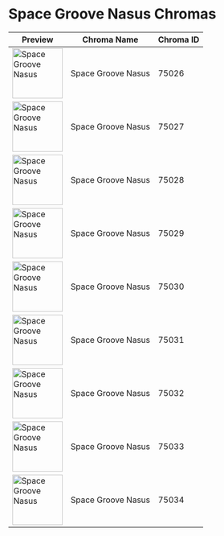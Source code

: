 # Space Groove Nasus Chromas

| Preview | Chroma Name | Chroma ID |
|---|---|---|
| <img src='https://raw.communitydragon.org/latest/plugins/rcp-be-lol-game-data/global/default/v1/champion-chroma-images/75/75026.png' alt='Space Groove Nasus' width='100'> | Space Groove Nasus | 75026 |
| <img src='https://raw.communitydragon.org/latest/plugins/rcp-be-lol-game-data/global/default/v1/champion-chroma-images/75/75027.png' alt='Space Groove Nasus' width='100'> | Space Groove Nasus | 75027 |
| <img src='https://raw.communitydragon.org/latest/plugins/rcp-be-lol-game-data/global/default/v1/champion-chroma-images/75/75028.png' alt='Space Groove Nasus' width='100'> | Space Groove Nasus | 75028 |
| <img src='https://raw.communitydragon.org/latest/plugins/rcp-be-lol-game-data/global/default/v1/champion-chroma-images/75/75029.png' alt='Space Groove Nasus' width='100'> | Space Groove Nasus | 75029 |
| <img src='https://raw.communitydragon.org/latest/plugins/rcp-be-lol-game-data/global/default/v1/champion-chroma-images/75/75030.png' alt='Space Groove Nasus' width='100'> | Space Groove Nasus | 75030 |
| <img src='https://raw.communitydragon.org/latest/plugins/rcp-be-lol-game-data/global/default/v1/champion-chroma-images/75/75031.png' alt='Space Groove Nasus' width='100'> | Space Groove Nasus | 75031 |
| <img src='https://raw.communitydragon.org/latest/plugins/rcp-be-lol-game-data/global/default/v1/champion-chroma-images/75/75032.png' alt='Space Groove Nasus' width='100'> | Space Groove Nasus | 75032 |
| <img src='https://raw.communitydragon.org/latest/plugins/rcp-be-lol-game-data/global/default/v1/champion-chroma-images/75/75033.png' alt='Space Groove Nasus' width='100'> | Space Groove Nasus | 75033 |
| <img src='https://raw.communitydragon.org/latest/plugins/rcp-be-lol-game-data/global/default/v1/champion-chroma-images/75/75034.png' alt='Space Groove Nasus' width='100'> | Space Groove Nasus | 75034 |
